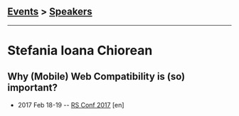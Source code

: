 ## [Events](../README.md) > [Speakers](../speakers.md)
---

# Stefania Ioana Chiorean

## Why (Mobile) Web Compatibility is (so) important?
- 2017 Feb 18-19 -- [RS Conf 2017](https://www.youtube.com/watch?v=m3Tf-0_Xnu4) [en]   
